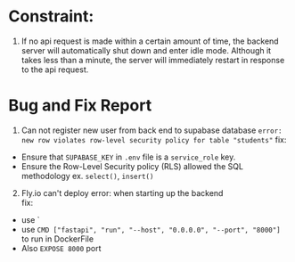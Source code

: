 # Constraint:
1. If no api request is made within a certain amount of time, the backend server will automatically shut down and enter idle mode.  Although it takes less than a minute, the server will immediately restart in response to the api request.

# Bug and Fix Report
1. Can not register new user from back end to supabase database
`error: new row violates row-level security policy for table "students"`
fix: 
- Ensure that `SUPABASE_KEY` in `.env` file is a `service_role` key.
- Ensure the Row-Level Security policy (RLS) allowed the SQL methodology ex. `select()`, `insert()`

2. Fly.io can't deploy
error: when starting up the backend <br>
fix: 
- use `
- use `CMD ["fastapi", "run", "--host", "0.0.0.0", "--port", "8000"]` to run in DockerFile
- Also `EXPOSE 8000` port 